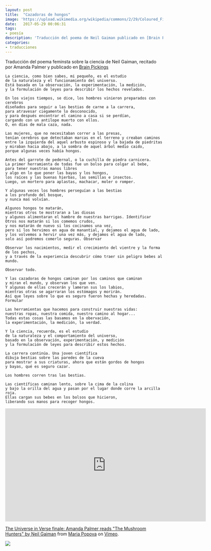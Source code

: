 ```yaml
---
layout: post
title:  "Cazadoras de hongos"
image: 'https://upload.wikimedia.org/wikipedia/commons/2/29/Coloured_Figures_of_English_Fungi_or_Mushrooms_-_t._184.jpg'
date:   2017-05-29 00:06:31
tags:
- poesía
description: 'Traducción del poema de Neil Gaiman publicado en [Brain Picking](http://bit.ly/2rNRWZc)'
categories:
- traducciones 
---
```


Traducción del poema feminsta sobre la ciencia de Neil Gaiman, recitado por Amanda Palmer y  publicado en [Brain Pickings](http://bit.ly/2rNRWZc)

    La ciencia, como bien sabes, mi pequeño, es el estudio
    de la naturaleza y el funcionamiento del universo.
	Está basada en la observación, la experimentación, la medición,
    y la formulación de leyes para describir los hechos revelados.
    
    En los viejos tiempos, se dice, los hombres vinieron preparados con cerebros
	diseñados para seguir a las bestias de carne a la carrera,
	para atravesar ciegamente lo desconocido,
	y para después encontrar el camino a casa si se perdían,
	cargando con un antilope muerto con ellos.
	O, en días de mala caza, nada.
	
	Las mujeres, que no necesitaban correr a las presas,
	tenían cerebros que detectaban marcas en el terreno y creaban caminos
	entre la izquierda del aquel arbusto espinoso y la bajada de piedritas
	y miraban hacia abajo, a la sombra de aquel árbol medio caido,
	porque algunas veces había hongos.
	
	Antes del garrote de pedernal, o la cuchilla de piedra carnicera.
	La primer herramienta de todas fue un bolso para colgar al bebe,
	para tener nuestras manos libres
	y algo en lo que poner las bayas y los hongos,
	los raíces y las buenas hierbas, las semillas e insectos.
	Luego, un mortero para aplastas, machacar, moler o romper.
	
	Y algunas veces los hombres perseguían a las bestias
	a los profundo del bosque,
	y nunca maś volvían.
    
	Algunos hongos te matarán,
	mientras otros te mostraran a las diosas
	y algunos alimentaran el hambre de nuestras barrigas. Identificar
	Otros nos matarán si los comemos crudos,
	y nos matarán de nuevo si los cocinamos una vez,
	pero si los hervimos en agua de manantial, y dejamos el agua de lado,
	y los volvemos a hervir una vez más, y dejamos el agua de lado,
	solo así podremos comerlo seguras. Observar
	
	Observar los nacimientos, medir el crecimiento del vientre y la forma de los pechos,
	y a través de la experiencia descubrir cómo traer sin peligro bebes al mundo.
    
	Observar todo.
    
	Y las cazadoras de hongos caminan por los caminos que caminan
	y miran el mundo, y observan los que ven.
	Y algunas de ellas crecerán y lameran sus los labios,
	mientras otras se agarraran los estómagos y morirán.
	Así que leyes sobre lo que es seguro fueron hechas y heredadas. Formular
	
	Las herramientas que hacemos para construir nuestras vidas:
	nuestras ropas, nuestra comida, nuestro camino al hogar...
	Todas estas cosas las basamos en la obervación,
	la experimentación, la medición, la verdad.
	
	Y la ciencia, recuerda, es el estudio
	de la naturaleza y el comportamiento del universo,
	basado en la observación, experimentación, y medición
	y la formulación de leyes para describir estos hechos.
	
	La carrera continúa. Una joven científica
	dibuja bestias sobre las paredes de la cueva
	para mostrar a sus criaturas, ahora que están gordos de hongos
	y bayas, qué es seguro cazar.
	
	Los hombres corren tras las bestias.
	
	Las científicas caminan lento, sobre la cima de la colina
	y bajo la orilla del agua y pasan por el lugar donde corre la arcilla roja.
	Ellas cargan sus bebes en los bolsos que hicieron,
	liberando sus manos para recoger hongos.
<div>
<iframe src="https://player.vimeo.com/video/214686538" align="middle" width="640" height="360" frameborder="0">&nbsp;</iframe>
</div>
<p><a href="https://vimeo.com/214686538">The Universe in Verse finale: Amanda Palmer reads &quot;The Mushroom Hunters&quot; by Neil Gaiman</a> from <a href="https://vimeo.com/brainpicker">Maria Popova</a> on <a href="https://vimeo.com">Vimeo</a>.</p>


![](https://upload.wikimedia.org/wikipedia/commons/2/29/Coloured_Figures_of_English_Fungi_or_Mushrooms_-_t._184.jpg)
